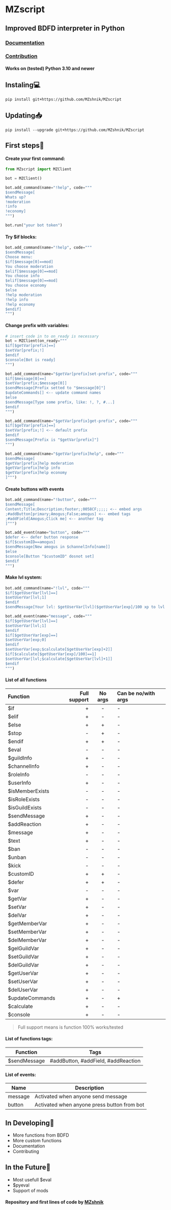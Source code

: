 # MZscript
## Improved BDFD interpreter in Python
### [Documentation](/docs/DOCS.md)
### [Contribution](/docs/CONTRIBUTING.md)
#### Works on (tested) Python 3.10 and newer
## Instaling💻
```
pip install git+https://github.com/MZshnik/MZscript
```
## Updating📥
```
pip install --upgrade git+https://github.com/MZshnik/MZscript
```

## First steps🎉
#### Create your first command:
```py
from MZscript import MZClient

bot = MZClient()

bot.add_command(name="!help", code="""
$sendMessage[
Whats up?
!moderation
!info
!economy]
""")

bot.run("your bot token")
```
#### Try $if blocks:
```py
bot.add_command(name="!help", code="""
$sendMessage[
Choose menu:
$if[$message[0]==mod]
You choose moderation
$elif[$message[0]==mod]
You choose info
$elif[$message[0]==mod]
You choose economy
$else
!help moderation
!help info
!help economy
$endif]
""")
```
#### Change prefix with variables:
```py
# insert code in to on_ready is necessary
bot = MZClient(on_ready="""
$if[$getVar[prefix]==]
$setVar[prefix;!]
$endif
$console[Bot is ready]
""")

bot.add_command(name="$getVar[prefix]set-prefix", code="""
$if[$message[0]==]
$setVar[prefix;$message[0]]
$sendMessage[Prefix setted to "$message[0]"]
$updateCommands[] <-- update command names
$else
$sendMessage[Type some prefix, like: !, ?, #...]
$endif
""")

bot.add_command(name="$getVar[prefix]get-prefix", code="""
$if[$getVar[prefix]==]
$setVar[prefix;!] <-- default prefix
$endif
$sendMessage[Prefix is "$getVar[prefix]"]
""")

bot.add_command(name="$getVar[prefix]help", code="""
$sendMessage[
$getVar[prefix]help moderation
$getVar[prefix]help info
$getVar[prefix]help economy
]""")
```
#### Create buttons with events
```py
bot.add_command(name="!button", code="""
$sendMessage[
Content;Title;Description;footer;;0058CF;;;;; <-- embed args
;#addButton[primary;Amogus;False;amogus] <-- embed tags
;#addField[Amogus;Click me] <-- another tag
]""")

bot.add_event(name="button", code="""
$defer <-- defer button response
$if[$customID==amogus]
$sendMessage[New amogus in $channelInfo[name]]
$else
$console[Button "$customID" dosnot set]
$endif
""")
```
#### Make lvl system:
```py
bot.add_command(name="!lvl", code="""
$if[$getUserVar[lvl]==]
$setUserVar[lvl;1]
$endif
$sendMessage[Your lvl: $getUserVar[lvl]($getUserVar[exp]/100 xp to lvl up)]""")

bot.add_event(name="message", code="""
$if[$getUserVar[lvl]==]
$setUserVar[lvl;1]
$endif
$if[$getUserVar[exp]==]
$setUserVar[exp;0]
$endif
$setUserVar[exp;$calculate[$getUserVar[exp]+2]]
$if[$calculate[$getUserVar[exp]/100]==1]
$setUserVar[lvl;$calculate[$getUserVar[lvl]+1]]
$endif
""")
```

#### List of all functions
| Function        | Full support | No args | Can be no/with args |
| :-------------- |------------: | :-: | :- |
|$if|+|-|-
|$elif|+|-|-
|$else|+|+|-
|$stop|-|+|-
|$endif|+|+|-
|$eval|-|-|-
|$guildInfo|+|-|-
|$channelInfo|+|-|-
|$roleInfo|-|-|-
|$userInfo|+|-|-
|$isMemberExists|-|-|-
|$isRoleExists|-|-|-
|$isGuildExists|-|-|-
|$sendMessage|+|-|-
|$addReaction|+|-|-
|$message|+|-|-
|$text|+|-|-
|$ban|-|-|-
|$unban|-|-|-
|$kick|-|-|-
|$customID|+|+|-
|$defer|+|+|-
|$var|-|-|-
|$getVar|+|-|-
|$setVar|+|-|-
|$delVar|+|-|-
|$getMemberVar|+|-|-
|$setMemberVar|+|-|-
|$delMemberVar|+|-|-
|$gelGuildVar|+|-|-
|$setGuildVar|+|-|-
|$delGuildVar|+|-|-
|$getUserVar|+|-|-
|$setUserVar|+|-|-
|$delUserVar|+|-|-
|$updateCommands|+|-|+
|$calculate|+|-|-
|$console|+|-|-
> Full support means is function 100% works/tested
#### List of functions tags:
| Function | Tags |
| -------- | ---- |
|$sendMessage | #addButton, #addField, #addReaction |
#### List of events:
| Name | Description |
| -------- | ---- |
|message | Activated when anyone send message |
|button | Activated when anyone press button from bot |
## In Developing🔨
- More functions from BDFD
- More custom functions
- Documentation
- Сontributing
## In the Future🚀
- Most usefull $eval
- $pyeval
- Support of mods

#### Repository and first lines of code by [MZshnik](https://github.com/MZshnik)
